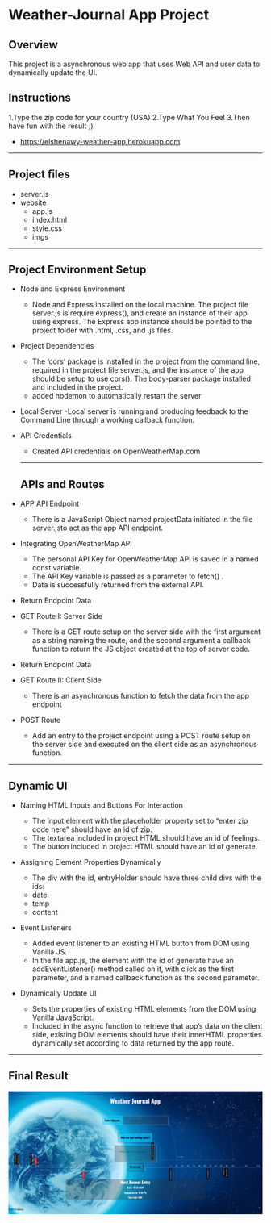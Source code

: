 # Weather-Journal App Project

## Overview

This project is a asynchronous web app that uses Web API and user data to dynamically update the UI.

## Instructions

1.Type the zip code for your country (USA)
2.Type What You Feel
3.Then have fun with the result ;)

- https://elshenawy-weather-app.herokuapp.com

---

## Project files

- server.js
- website
  - app.js
  - index.html
  - style.css
  - imgs

---

## Project Environment Setup

- Node and Express Environment

  - Node and Express installed on the local machine. The project file server.js is require express(), and create an instance of their app using express.
    The Express app instance should be pointed to the project folder with .html, .css, and .js files.

- Project Dependencies
  - The ‘cors’ package is installed in the project from the command line, required in the project file server.js, and the instance of the app should be setup to use cors().
    The body-parser package installed and included in the project.
  - added nodemon to automatically restart the server
- Local Server
  -Local server is running and producing feedback to the Command Line through a working callback function.

- API Credentials

  - Created API credentials on OpenWeatherMap.com

  ***

  ## APIs and Routes

- APP API Endpoint
  - There is a JavaScript Object named projectData initiated in the file server.jsto act as the app API endpoint.
- Integrating OpenWeatherMap API
  - The personal API Key for OpenWeatherMap API is saved in a named const variable.
  - The API Key variable is passed as a parameter to fetch() .
  - Data is successfully returned from the external API.
- Return Endpoint Data
- GET Route I: Server Side

  - There is a GET route setup on the server side with the first argument as a string naming the route, and the second argument a callback function to return the JS object created at the top of server code.

- Return Endpoint Data
- GET Route II: Client Side
  - There is an asynchronous function to fetch the data from the app endpoint
- POST Route
  - Add an entry to the project endpoint using a POST route setup on the server side and executed on the client side as an asynchronous function.

---

## Dynamic UI

- Naming HTML Inputs and Buttons For Interaction

  - The input element with the placeholder property set to “enter zip code here” should have an id of zip.
  - The textarea included in project HTML should have an id of feelings.
  - The button included in project HTML should have an id of generate.

- Assigning Element Properties Dynamically

  - The div with the id, entryHolder should have three child divs with the ids:
  - date
  - temp
  - content

- Event Listeners
  - Added event listener to an existing HTML button from DOM using Vanilla JS.
  - In the file app.js, the element with the id of generate have an addEventListener() method called on it, with click as the first parameter, and a named callback function as the second parameter.
- Dynamically Update UI
  - Sets the properties of existing HTML elements from the DOM using Vanilla JavaScript.
  - Included in the async function to retrieve that app’s data on the client side, existing DOM elements should have their innerHTML properties dynamically set according to data returned by the app route.

---

## Final Result
![img](projectIMG/Weather-Journal-APP.png)
